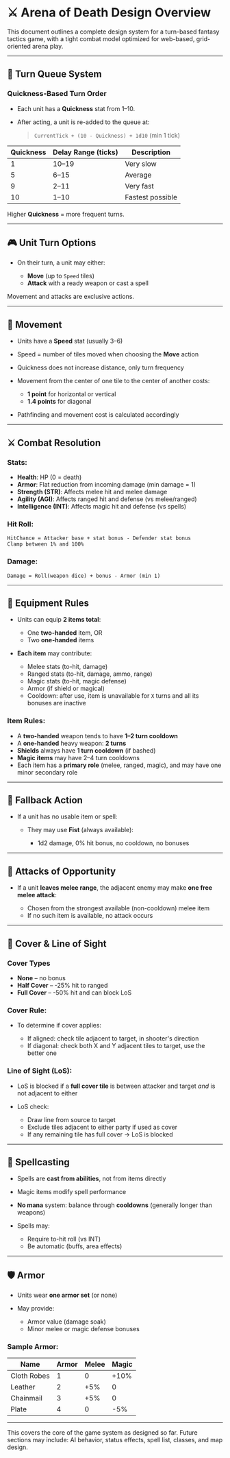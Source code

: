 # ⚔️ Arena of Death Design Overview

This document outlines a complete design system for a turn-based fantasy tactics game, with a tight combat model optimized for web-based, grid-oriented arena play.

---

## 🔁 Turn Queue System

### Quickness-Based Turn Order

* Each unit has a **Quickness** stat from 1–10.
* After acting, a unit is re-added to the queue at:

  > `CurrentTick + (10 - Quickness) + 1d10`  (min 1 tick)

| Quickness | Delay Range (ticks) | Description      |
| --------- | ------------------- | ---------------- |
| 1         | 10–19               | Very slow        |
| 5         | 6–15                | Average          |
| 9         | 2–11                | Very fast        |
| 10        | 1–10                | Fastest possible |

Higher **Quickness** = more frequent turns.

---

## 🎮 Unit Turn Options

* On their turn, a unit may either:

  * **Move** (up to `Speed` tiles)
  * **Attack** with a ready weapon or cast a spell

Movement and attacks are exclusive actions.

---

## 🏃 Movement

* Units have a **Speed** stat (usually 3–6)
* Speed = number of tiles moved when choosing the **Move** action
* Quickness does not increase distance, only turn frequency
* Movement from the center of one tile to the center of another costs:

  * **1 point** for horizontal or vertical
  * **1.4 points** for diagonal
* Pathfinding and movement cost is calculated accordingly

---

## ⚔️ Combat Resolution

### Stats:

* **Health**: HP (0 = death)
* **Armor**: Flat reduction from incoming damage (min damage = 1)
* **Strength (STR)**: Affects melee hit and melee damage
* **Agility (AGI)**: Affects ranged hit and defense (vs melee/ranged)
* **Intelligence (INT)**: Affects magic hit and defense (vs spells)

### Hit Roll:

```
HitChance = Attacker base + stat bonus - Defender stat bonus
Clamp between 1% and 100%
```

### Damage:

```
Damage = Roll(weapon dice) + bonus - Armor (min 1)
```

---

## 🧤 Equipment Rules

* Units can equip **2 items total**:

  * One **two-handed** item, OR
  * Two **one-handed** items
* **Each item** may contribute:

  * Melee stats (to-hit, damage)
  * Ranged stats (to-hit, damage, ammo, range)
  * Magic stats (to-hit, magic defense)
  * Armor (if shield or magical)
  * Cooldown: after use, item is unavailable for `X` turns and all its bonuses are inactive

### Item Rules:

* A **two-handed** weapon tends to have **1–2 turn cooldown**
* A **one-handed** heavy weapon: **2 turns**
* **Shields** always have **1 turn cooldown** (if bashed)
* **Magic items** may have 2–4 turn cooldowns
* Each item has a **primary role** (melee, ranged, magic), and may have one minor secondary role

---

## 👊 Fallback Action

* If a unit has no usable item or spell:

  * They may use **Fist** (always available):

    * 1d2 damage, 0% hit bonus, no cooldown, no bonuses

---

## 🎯 Attacks of Opportunity

* If a unit **leaves melee range**, the adjacent enemy may make **one free melee attack**:

  * Chosen from the strongest available (non-cooldown) melee item
  * If no such item is available, no attack occurs

---

## 🧱 Cover & Line of Sight

### Cover Types

* **None** – no bonus
* **Half Cover** – -25% hit to ranged
* **Full Cover** – -50% hit and can block LoS

### Cover Rule:

* To determine if cover applies:

  * If aligned: check tile adjacent to target, in shooter's direction
  * If diagonal: check both X and Y adjacent tiles to target, use the better one

### Line of Sight (LoS):

* LoS is blocked if a **full cover tile** is between attacker and target *and* is not adjacent to either
* LoS check:

  * Draw line from source to target
  * Exclude tiles adjacent to either party if used as cover
  * If any remaining tile has full cover → LoS is blocked

---

## 🔮 Spellcasting

* Spells are **cast from abilities**, not from items directly
* Magic items modify spell performance
* **No mana** system: balance through **cooldowns** (generally longer than weapons)
* Spells may:

  * Require to-hit roll (vs INT)
  * Be automatic (buffs, area effects)

---

## 🛡️ Armor

* Units wear **one armor set** (or none)
* May provide:

  * Armor value (damage soak)
  * Minor melee or magic defense bonuses

### Sample Armor:

| Name        | Armor | Melee | Magic |
| ----------- | ----- | ----- | ----- |
| Cloth Robes | 1     | 0     | +10%  |
| Leather     | 2     | +5%   | 0     |
| Chainmail   | 3     | +5%   | 0     |
| Plate       | 4     | 0     | -5%   |

---

This covers the core of the game system as designed so far. Future sections may include: AI behavior, status effects, spell list, classes, and map design.
